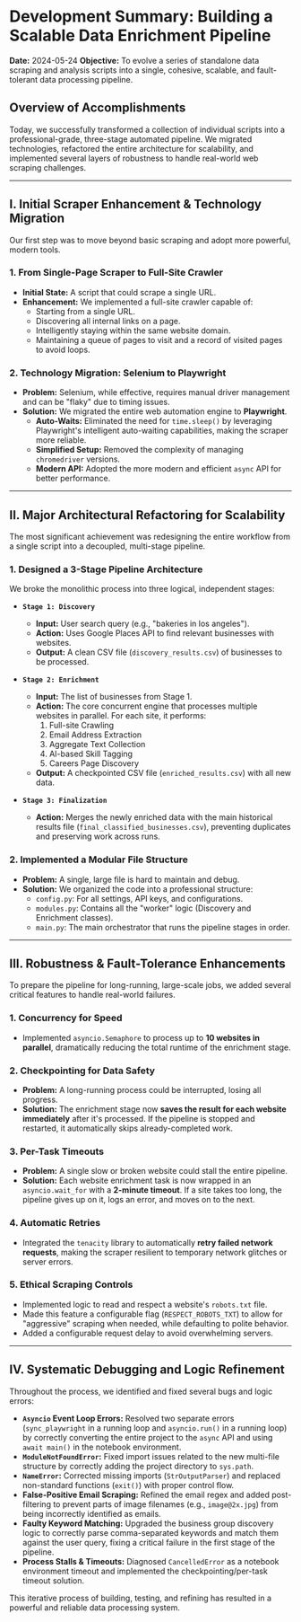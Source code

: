 # Development Summary: Building a Scalable Data Enrichment Pipeline

**Date:** 2024-05-24
**Objective:** To evolve a series of standalone data scraping and analysis scripts into a single, cohesive, scalable, and fault-tolerant data processing pipeline.

## Overview of Accomplishments

Today, we successfully transformed a collection of individual scripts into a professional-grade, three-stage automated pipeline. We migrated technologies, refactored the entire architecture for scalability, and implemented several layers of robustness to handle real-world web scraping challenges.

---

## I. Initial Scraper Enhancement & Technology Migration

Our first step was to move beyond basic scraping and adopt more powerful, modern tools.

### 1. From Single-Page Scraper to Full-Site Crawler
- **Initial State:** A script that could scrape a single URL.
- **Enhancement:** We implemented a full-site crawler capable of:
  - Starting from a single URL.
  - Discovering all internal links on a page.
  - Intelligently staying within the same website domain.
  - Maintaining a queue of pages to visit and a record of visited pages to avoid loops.

### 2. Technology Migration: Selenium to Playwright
- **Problem:** Selenium, while effective, requires manual driver management and can be "flaky" due to timing issues.
- **Solution:** We migrated the entire web automation engine to **Playwright**.
  - **Auto-Waits:** Eliminated the need for `time.sleep()` by leveraging Playwright's intelligent auto-waiting capabilities, making the scraper more reliable.
  - **Simplified Setup:** Removed the complexity of managing `chromedriver` versions.
  - **Modern API:** Adopted the more modern and efficient `async` API for better performance.

---

## II. Major Architectural Refactoring for Scalability

The most significant achievement was redesigning the entire workflow from a single script into a decoupled, multi-stage pipeline.

### 1. Designed a 3-Stage Pipeline Architecture
We broke the monolithic process into three logical, independent stages:

- **`Stage 1: Discovery`**
  - **Input:** User search query (e.g., "bakeries in los angeles").
  - **Action:** Uses Google Places API to find relevant businesses with websites.
  - **Output:** A clean CSV file (`discovery_results.csv`) of businesses to be processed.

- **`Stage 2: Enrichment`**
  - **Input:** The list of businesses from Stage 1.
  - **Action:** The core concurrent engine that processes multiple websites in parallel. For each site, it performs:
    1. Full-site Crawling
    2. Email Address Extraction
    3. Aggregate Text Collection
    4. AI-based Skill Tagging
    5. Careers Page Discovery
  - **Output:** A checkpointed CSV file (`enriched_results.csv`) with all new data.

- **`Stage 3: Finalization`**
  - **Action:** Merges the newly enriched data with the main historical results file (`final_classified_businesses.csv`), preventing duplicates and preserving work across runs.

### 2. Implemented a Modular File Structure
- **Problem:** A single, large file is hard to maintain and debug.
- **Solution:** We organized the code into a professional structure:
  - `config.py`: For all settings, API keys, and configurations.
  - `modules.py`: Contains all the "worker" logic (Discovery and Enrichment classes).
  - `main.py`: The main orchestrator that runs the pipeline stages in order.

---

## III. Robustness & Fault-Tolerance Enhancements

To prepare the pipeline for long-running, large-scale jobs, we added several critical features to handle real-world failures.

### 1. Concurrency for Speed
- Implemented `asyncio.Semaphore` to process up to **10 websites in parallel**, dramatically reducing the total runtime of the enrichment stage.

### 2. Checkpointing for Data Safety
- **Problem:** A long-running process could be interrupted, losing all progress.
- **Solution:** The enrichment stage now **saves the result for each website immediately** after it's processed. If the pipeline is stopped and restarted, it automatically skips already-completed work.

### 3. Per-Task Timeouts
- **Problem:** A single slow or broken website could stall the entire pipeline.
- **Solution:** Each website enrichment task is now wrapped in an `asyncio.wait_for` with a **2-minute timeout**. If a site takes too long, the pipeline gives up on it, logs an error, and moves on to the next.

### 4. Automatic Retries
- Integrated the `tenacity` library to automatically **retry failed network requests**, making the scraper resilient to temporary network glitches or server errors.

### 5. Ethical Scraping Controls
- Implemented logic to read and respect a website's `robots.txt` file.
- Made this feature a configurable flag (`RESPECT_ROBOTS_TXT`) to allow for "aggressive" scraping when needed, while defaulting to polite behavior.
- Added a configurable request delay to avoid overwhelming servers.

---

## IV. Systematic Debugging and Logic Refinement

Throughout the process, we identified and fixed several bugs and logic errors:
- **`Asyncio` Event Loop Errors:** Resolved two separate errors (`sync_playwright` in a running loop and `asyncio.run()` in a running loop) by correctly converting the entire project to the `async` API and using `await main()` in the notebook environment.
- **`ModuleNotFoundError`:** Fixed import issues related to the new multi-file structure by correctly adding the project directory to `sys.path`.
- **`NameError`:** Corrected missing imports (`StrOutputParser`) and replaced non-standard functions (`exit()`) with proper control flow.
- **False-Positive Email Scraping:** Refined the email regex and added post-filtering to prevent parts of image filenames (e.g., `image@2x.jpg`) from being incorrectly identified as emails.
- **Faulty Keyword Matching:** Upgraded the business group discovery logic to correctly parse comma-separated keywords and match them against the user query, fixing a critical failure in the first stage of the pipeline.
- **Process Stalls & Timeouts:** Diagnosed `CancelledError` as a notebook environment timeout and implemented the checkpointing/per-task timeout solution.

This iterative process of building, testing, and refining has resulted in a powerful and reliable data processing system.